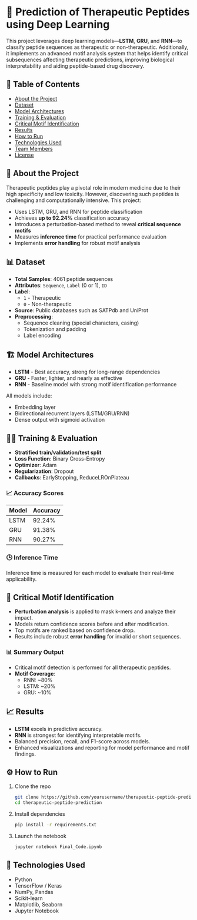 
# 🧬 Prediction of Therapeutic Peptides using Deep Learning

This project leverages deep learning models—**LSTM**, **GRU**, and **RNN**—to classify peptide sequences as therapeutic or non-therapeutic. Additionally, it implements an advanced motif analysis system that helps identify critical subsequences affecting therapeutic predictions, improving biological interpretability and aiding peptide-based drug discovery.

## 📌 Table of Contents

- [About the Project](#about-the-project)
- [Dataset](#dataset)
- [Model Architectures](#model-architectures)
- [Training & Evaluation](#training--evaluation)
- [Critical Motif Identification](#critical-motif-identification)
- [Results](#results)
- [How to Run](#how-to-run)
- [Technologies Used](#technologies-used)
- [Team Members](#team-members)
- [License](#license)

## 🧠 About the Project

Therapeutic peptides play a pivotal role in modern medicine due to their high specificity and low toxicity. However, discovering such peptides is challenging and computationally intensive. This project:
- Uses LSTM, GRU, and RNN for peptide classification
- Achieves **up to 92.24%** classification accuracy
- Introduces a perturbation-based method to reveal **critical sequence motifs**
- Measures **inference time** for practical performance evaluation
- Implements **error handling** for robust motif analysis

## 📊 Dataset

- **Total Samples**: 4061 peptide sequences
- **Attributes**: `Sequence`, `Label` (0 or 1), `ID`
- **Label**: 
  - `1` - Therapeutic
  - `0` - Non-therapeutic
- **Source**: Public databases such as SATPdb and UniProt
- **Preprocessing**:
  - Sequence cleaning (special characters, casing)
  - Tokenization and padding
  - Label encoding

## 🏗️ Model Architectures

- **LSTM** - Best accuracy, strong for long-range dependencies
- **GRU** - Faster, lighter, and nearly as effective
- **RNN** - Baseline model with strong motif identification performance

All models include:
- Embedding layer
- Bidirectional recurrent layers (LSTM/GRU/RNN)
- Dense output with sigmoid activation

## 🏋️‍♂️ Training & Evaluation

- **Stratified train/validation/test split**
- **Loss Function**: Binary Cross-Entropy
- **Optimizer**: Adam
- **Regularization**: Dropout
- **Callbacks**: EarlyStopping, ReduceLROnPlateau

### 📈 Accuracy Scores

| Model | Accuracy |
|-------|----------|
| LSTM  | 92.24%   |
| GRU   | 91.38%   |
| RNN   | 90.27%   |

### 🕒 Inference Time

Inference time is measured for each model to evaluate their real-time applicability.

## 🧩 Critical Motif Identification

- **Perturbation analysis** is applied to mask k-mers and analyze their impact.
- Models return confidence scores before and after modification.
- Top motifs are ranked based on confidence drop.
- Results include robust **error handling** for invalid or short sequences.

### 📊 Summary Output
- Critical motif detection is performed for all therapeutic peptides.
- **Motif Coverage**:
  - RNN: ~80%
  - LSTM: ~20%
  - GRU: ~10%

## 📈 Results

- **LSTM** excels in predictive accuracy.
- **RNN** is strongest for identifying interpretable motifs.
- Balanced precision, recall, and F1-score across models.
- Enhanced visualizations and reporting for model performance and motif findings.

## ⚙️ How to Run

1. Clone the repo  
   ```bash
   git clone https://github.com/yourusername/therapeutic-peptide-prediction.git
   cd therapeutic-peptide-prediction
   ```

2. Install dependencies  
   ```bash
   pip install -r requirements.txt
   ```

3. Launch the notebook  
   ```bash
   jupyter notebook Final_Code.ipynb
   ```

## 🧰 Technologies Used

- Python
- TensorFlow / Keras
- NumPy, Pandas
- Scikit-learn
- Matplotlib, Seaborn
- Jupyter Notebook
